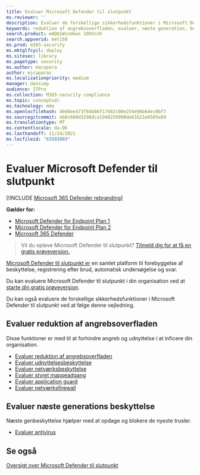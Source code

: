 ```yaml
---
title: Evaluer Microsoft Defender til slutpunkt
ms.reviewer: ''
description: Evaluer de forskellige sikkerhedsfunktioner i Microsoft Defender til Slutpunkt.
keywords: reduktion af angrebsoverfladen, evaluer, næste generation, beskyttelse
search.product: eADQiWindows 10XVcnh
search.appverid: met150
ms.prod: m365-security
ms.mktglfcycl: deploy
ms.sitesec: library
ms.pagetype: security
ms.author: macapara
author: mjcaparas
ms.localizationpriority: medium
manager: dansimp
audience: ITPro
ms.collection: M365-security-compliance
ms.topic: conceptual
ms.technology: mde
ms.openlocfilehash: 49d6ee473f84b86f17482c00e254e96b64ec0bf7
ms.sourcegitcommit: eb8c600d3298dca1940259998de61621e6505e69
ms.translationtype: MT
ms.contentlocale: da-DK
ms.lasthandoff: 11/24/2021
ms.locfileid: "63593803"
---
```

# <a name="evaluate-microsoft-defender-for-endpoint"></a>Evaluer Microsoft Defender til slutpunkt 

[!INCLUDE [Microsoft 365 Defender rebranding](../../includes/microsoft-defender.md)]

**Gælder for:**
- [Microsoft Defender for Endpoint Plan 1](https://go.microsoft.com/fwlink/?linkid=2154037)
- [Microsoft Defender for Endpoint Plan 2](https://go.microsoft.com/fwlink/?linkid=2154037)
- [Microsoft 365 Defender](https://go.microsoft.com/fwlink/?linkid=2118804)

> Vil du opleve Microsoft Defender til slutpunkt? [Tilmeld dig for at få en gratis prøveversion.](https://signup.microsoft.com/create-account/signup?products=7f379fee-c4f9-4278-b0a1-e4c8c2fcdf7e&ru=https://aka.ms/MDEp2OpenTrial?ocid=docs-wdatp-enablesiem-abovefoldlink)

[Microsoft Defender til slutpunkt er](https://go.microsoft.com/fwlink/?linkid=2154037) en samlet platform til forebyggelse af beskyttelse, registrering efter brud, automatisk undersøgelse og svar.

Du kan evaluere Microsoft Defender til slutpunkt i din organisation ved at [starte din gratis prøveversion](https://signup.microsoft.com/create-account/signup?products=7f379fee-c4f9-4278-b0a1-e4c8c2fcdf7e&ru=https://aka.ms/MDEp2OpenTrial).

Du kan også evaluere de forskellige sikkerhedsfunktioner i Microsoft Defender til slutpunkt ved at følge denne vejledning.

## <a name="evaluate-attack-surface-reduction"></a>Evaluer reduktion af angrebsoverfladen

Disse funktioner er med til at forhindre angreb og udnyttelse i at inficere din organisation.

- [Evaluer reduktion af angrebsoverfladen](./evaluate-attack-surface-reduction.md)
- [Evaluer udnyttelsesbeskyttelse](./evaluate-exploit-protection.md)
- [Evaluer netværksbeskyttelse](./evaluate-exploit-protection.md)
- [Evaluer styret mappeadgang](./evaluate-controlled-folder-access.md)
- [Evaluer application guard](/windows/security/threat-protection/microsoft-defender-application-guard/test-scenarios-md-app-guard)
- [Evaluer netværksfirewall](/windows/security/threat-protection/windows-firewall/evaluating-windows-firewall-with-advanced-security-design-examples)

## <a name="evaluate-next-generation-protection"></a>Evaluer næste generations beskyttelse

Næste genbeskyttelse hjælper med at opdage og blokere de nyeste trusler.

- [Evaluer antivirus](/windows/security/threat-protection/microsoft-defender-antivirus/evaluate-microsoft-defender-antivirus)

## <a name="see-also"></a>Se også

[Oversigt over Microsoft Defender til slutpunkt](microsoft-defender-endpoint.md)
